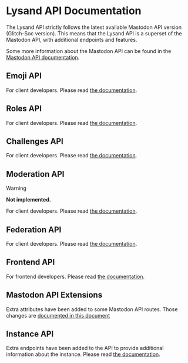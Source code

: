 # Lysand API Documentation

The Lysand API strictly follows the latest available Mastodon API version (Glitch-Soc version). This means that the Lysand API is a superset of the Mastodon API, with additional endpoints and features.

Some more information about the Mastodon API can be found in the [Mastodon API documentation](https://docs.joinmastodon.org/api/).

## Emoji API

For client developers. Please read [the documentation](./emojis.md).

## Roles API

For client developers. Please read [the documentation](./roles.md).

## Challenges API

For client developers. Please read [the documentation](./challenges.md).

## Moderation API

> [!WARNING]
> **Not implemented.**

For client developers. Please read [the documentation](./moderation.md).

## Federation API

For client developers. Please read [the documentation](./federation.md).

## Frontend API

For frontend developers. Please read [the documentation](./frontend.md).

## Mastodon API Extensions

Extra attributes have been added to some Mastodon API routes. Those changes are [documented in this document](./mastodon.md)

## Instance API

Extra endpoints have been added to the API to provide additional information about the instance. Please read [the documentation](./instance.md).